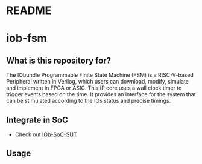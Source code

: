 # README #

# iob-fsm

## What is this repository for? ##

The IObundle Programmable Finite State Machine (FSM) is a RISC-V-based Peripheral written in Verilog, which users can download, modify, simulate and implement in FPGA or ASIC.
This IP core uses a wall clock timer to trigger events based on the time. It provides an interface for the system that can be stimulated according to the IOs status and precise timings.

## Integrate in SoC ##

* Check out [IOb-SoC-SUT](https://github.com/IObundle/iob-soc-sut)

## Usage
